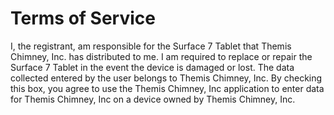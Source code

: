 # Terms of Service

 I, the registrant, am responsible for the Surface 7 Tablet that Themis Chimney, Inc. has distributed to me.  I am required to replace or repair the Surface 7 Tablet in the event the device is damaged or lost.  The data collected entered by the user belongs to Themis Chimney, Inc.  By checking this box, you agree to use the Themis Chimney, Inc application to enter data for Themis Chimney, Inc on a device owned by Themis Chimney, Inc.
